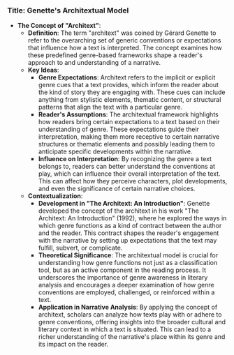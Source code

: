 ### Title: **Genette's Architextual Model**

- **The Concept of "Architext"**:
  - **Definition**: The term "architext" was coined by Gérard Genette to refer to the overarching set of generic conventions or expectations that influence how a text is interpreted. The concept examines how these predefined genre-based frameworks shape a reader's approach to and understanding of a narrative.
  - **Key Ideas**:
    - **Genre Expectations**: Architext refers to the implicit or explicit genre cues that a text provides, which inform the reader about the kind of story they are engaging with. These cues can include anything from stylistic elements, thematic content, or structural patterns that align the text with a particular genre.
    - **Reader's Assumptions**: The architextual framework highlights how readers bring certain expectations to a text based on their understanding of genre. These expectations guide their interpretation, making them more receptive to certain narrative structures or thematic elements and possibly leading them to anticipate specific developments within the narrative.
    - **Influence on Interpretation**: By recognizing the genre a text belongs to, readers can better understand the conventions at play, which can influence their overall interpretation of the text. This can affect how they perceive characters, plot developments, and even the significance of certain narrative choices.
  - **Contextualization**:
    - **Development in "The Architext: An Introduction"**: Genette developed the concept of the architext in his work "The Architext: An Introduction" (1992), where he explored the ways in which genre functions as a kind of contract between the author and the reader. This contract shapes the reader's engagement with the narrative by setting up expectations that the text may fulfill, subvert, or complicate.
    - **Theoretical Significance**: The architextual model is crucial for understanding how genre functions not just as a classification tool, but as an active component in the reading process. It underscores the importance of genre awareness in literary analysis and encourages a deeper examination of how genre conventions are employed, challenged, or reinforced within a text.
    - **Application in Narrative Analysis**: By applying the concept of architext, scholars can analyze how texts play with or adhere to genre conventions, offering insights into the broader cultural and literary context in which a text is situated. This can lead to a richer understanding of the narrative's place within its genre and its impact on the reader.